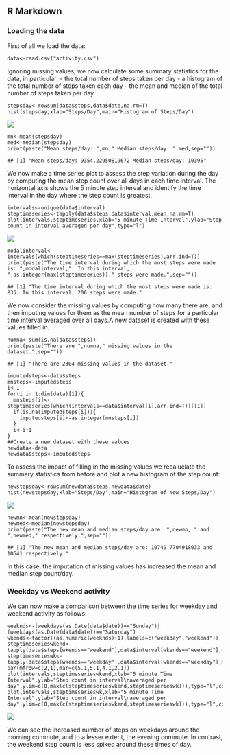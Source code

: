 R Markdown
----------

### Loading the data

First of all we load the data:

    data<-read.csv("activity.csv")

Ignoring missing values, we now calculate some summary statistics for
the data, in particular: - the total number of steps taken per day - a
histogram of the total number of steps taken each day - the mean and
median of the total number of steps taken per day

    stepsday<-rowsum(data$steps,data$date,na.rm=T)
    hist(stepsday,xlab="Steps/Day",main="Histogram of Steps/Day")

![](PA1_template_files/figure-markdown_strict/summarisedata1-1.png)

    mn<-mean(stepsday)
    med<-median(stepsday)
    print(paste("Mean steps/day: ",mn," Median steps/day: ",med,sep=""))

    ## [1] "Mean steps/day: 9354.22950819672 Median steps/day: 10395"

We now make a time series plot to assess the step variation during the
day by computing the mean step count over all days in each time
interval. The horizontal axis shows the 5 minute step interval and
identify the time interval in the day where the step count is greatest.

    intervals<-unique(data$interval)
    steptimeseries<-tapply(data$steps,data$interval,mean,na.rm=T)
    plot(intervals,steptimeseries,xlab="5 minute Time Interval",ylab="Step count in interval averaged per day",type="l")

![](PA1_template_files/figure-markdown_strict/timeseries-1.png)

    modalinterval<-intervals[which(steptimeseries==max(steptimeseries),arr.ind=T)]
    print(paste("The time interval during which the most steps were made is: ",modalinterval,". In this interval, ",as.integer(max(steptimeseries))," steps were made.",sep=""))

    ## [1] "The time interval during which the most steps were made is: 835. In this interval, 206 steps were made."

We now consider the missing values by computing how many there are, and
then imputing values for them as the mean number of steps for a
particular time interval averaged over all days.A new dataset is created
with these values filled in.

    numna<-sum(is.na(data$steps))
    print(paste("There are ",numna," missing values in the dataset.",sep=""))

    ## [1] "There are 2304 missing values in the dataset."

    imputedsteps<-data$steps
    mnsteps<-imputedsteps
    i<-1
    for(i in 1:dim(data)[1]){
      mnsteps[i]<-steptimeseries[which(intervals==data$interval[i],arr.ind=T)][[1]]
      if(is.na(imputedsteps[i])){
        imputedsteps[i]<-as.integer(mnsteps[i])
      }
      i<-i+1
    }
    ##Create a new dataset with these values.
    newdata<-data
    newdata$steps<-imputedsteps

To assess the impact of filling in the missing values we recaluclate the
summary statistics from before and plot a new histogram of the step
count:

    newstepsday<-rowsum(newdata$steps,newdata$date)
    hist(newstepsday,xlab="Steps/Day",main="Histogram of New Steps/Day")

![](PA1_template_files/figure-markdown_strict/filledinvaluessummary-1.png)

    newmn<-mean(newstepsday)
    newmed<-median(newstepsday)
    print(paste("The new mean and median steps/day are: ",newmn, " and ",newmed," respectively.",sep=""))

    ## [1] "The new mean and median steps/day are: 10749.7704918033 and 10641 respectively."

In this case, the imputation of missing values has increased the mean
and median step count/day.

### Weekday vs Weekend activity

We can now make a comparison between the time series for weekday and
weekend activity as follows:

    weeknds<-(weekdays(as.Date(data$date))=="Sunday")|(weekdays(as.Date(data$date))=="Saturday")
    wkends<-factor((as.numeric(weeknds)+1),labels=c("weekday","weekend"))
    steptimeserieswkend<-tapply(data$steps[wkends=="weekend"],data$interval[wkends=="weekend"],mean,na.rm=T)
    steptimeserieswk<-tapply(data$steps[wkends=="weekday"],data$interval[wkends=="weekday"],mean,na.rm=T)
    par(mfrow=c(2,1),mar=c(5.1,5.1,4.1,2.1))
    plot(intervals,steptimeserieswkend,xlab="5 minute Time Interval",ylab="Step count in interval\naveraged per day",ylim=c(0,max(c(steptimeserieswkend,steptimeserieswk))),type="l",col="blue",main="Weekend")
    plot(intervals,steptimeserieswk,xlab="5 minute Time Interval",ylab="Step count in interval\naveraged per day",ylim=c(0,max(c(steptimeserieswkend,steptimeserieswk))),type="l",col="blue",main="Weekday")

![](PA1_template_files/figure-markdown_strict/weekdayweekend-1.png)

We can see the increased number of steps on weekdays around the morning
commute, and to a lesser extent, the evening commute. In contrast, the
weekend step count is less spiked around these times of day.
